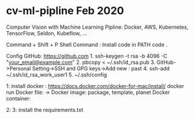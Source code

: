 # cv-ml-pipline Feb 2020

Computer Vision with Machine Learning Pipline: Docker, AWS, Kubernetes, TensorFlow, Seldon, Kubeflow, ...

Command + Shift + P
Shell Command : Install code in PATH
code .

Config GitHub: https://github.com 1. ssh-keygen -t rsa -b 4096 -C "your_email@example.com" 2. pbcopy < ~/.ssh/id_rsa.pub 3. GitHub->Personal Setting->SSH and GPG keys->Add new : past 4. ssh-add ~/.ssh/id_rsa_work_user1 5. ~/.ssh/config

1: install docker : https://docs.docker.com/docker-for-mac/install/
docker run
Docker file: -> Docker image: package, template, planet
Docker container:

2:
3: install the requirements.txt
